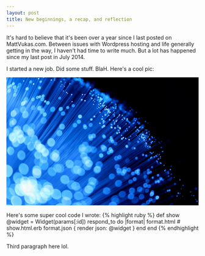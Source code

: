 ```yaml
---
layout: post
title: New beginnings, a recap, and reflection
---
```


It's hard to believe that it's been over a year since I last posted on MattVukas.com. Between issues with Wordpress hosting and life generally getting in the way, I haven't had time to write much. But a lot has happened since my last post in July 2014.

I started a new job. Did some stuff. BlaH. Here's a cool pic:

![Fiber optic picture that is super cool](/images/fiber-optics.jpg)

Here's some super cool code I wrote:
{% highlight ruby %}
def show
  @widget = Widget(params[:id])
  respond_to do |format|
    format.html # show.html.erb
    format.json { render json: @widget }
  end
end
{% endhighlight %}

Third paragraph here lol.